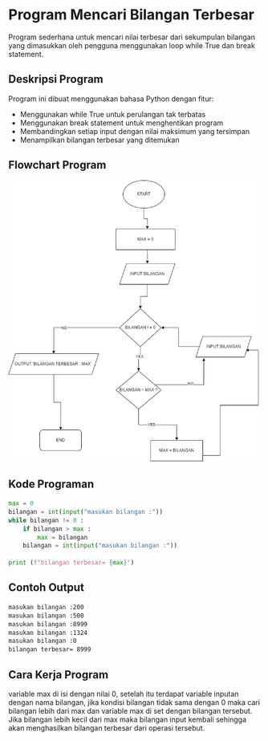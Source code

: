 # Program Mencari Bilangan Terbesar
Program sederhana untuk mencari nilai terbesar dari sekumpulan bilangan yang dimasukkan oleh pengguna menggunakan loop while True dan break statement.
## Deskripsi Program
Program ini dibuat menggunakan bahasa Python dengan fitur:

- Menggunakan while True untuk perulangan tak terbatas
- Menggunakan break statement untuk menghentikan program
- Membandingkan setiap input dengan nilai maksimum yang tersimpan
- Menampilkan bilangan terbesar yang ditemukan
 ## Flowchart Program
 ![Flowchart](Flowchart.png)

 ## Kode Programan 
```python
max = 0
bilangan = int(input("masukan bilangan :"))
while bilangan != 0 :
    if bilangan > max :
        max = bilangan
    bilangan = int(input("masukan bilangan :"))

print (f"bilangan terbesar= {max}")
```

## Contoh Output
````markdown
masukan bilangan :200
masukan bilangan :500
masukan bilangan :8999
masukan bilangan :1324
masukan bilangan :0
bilangan terbesar= 8999
````

## Cara Kerja Program
variable max di isi dengan nilai 0, setelah itu terdapat variable inputan dengan nama bilangan, jika kondisi bilangan tidak sama dengan 0 maka cari bilangan lebih dari max dan variable max di set dengan bilangan tersebut. Jika bilangan lebih kecil dari max maka bilangan input kembali sehingga akan menghasilkan bilangan terbesar dari operasi tersebut.

